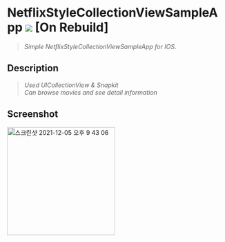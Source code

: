 # NetflixStyleCollectionViewSampleApp <img src="https://img.shields.io/badge/SWIFT-5.5-lightgrey?style=flat-square&logo=Swift&logoColor=white"/></a> [On Rebuild]
>*Simple NetflixStyleCollectionViewSampleApp for IOS*.
<!--구분-->
Description
---
>*Used UICollectionView & Snapkit*  
>*Can browse movies and see detail information*
<!--구분-->
Screenshot 
---
<img width="250" alt="스크린샷 2021-12-05 오후 9 43 06" src="https://user-images.githubusercontent.com/42035944/144747040-5385dd19-0b83-442a-847d-da02fc950881.png">
